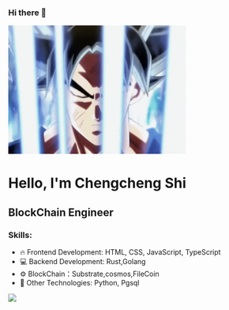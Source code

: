 ### Hi there 👋


<img src="goku.gif" width="360px" height="260px">


# Hello, I'm Chengcheng Shi
## BlockChain Engineer

### Skills:
- 🔥 Frontend Development: HTML, CSS, JavaScript, TypeScript
- 💻 Backend Development: Rust,Golang
- ⚙️ BlockChain：Substrate,cosmos,FileCoin
- 🚀 Other Technologies: Python, Pgsql


<a href="https://github.com/Chengcheng-S"><img src="https://img.shields.io/github/followers/felixfaisal?label=follow&color=white&style=for-the-badge&logo=github"></a>
